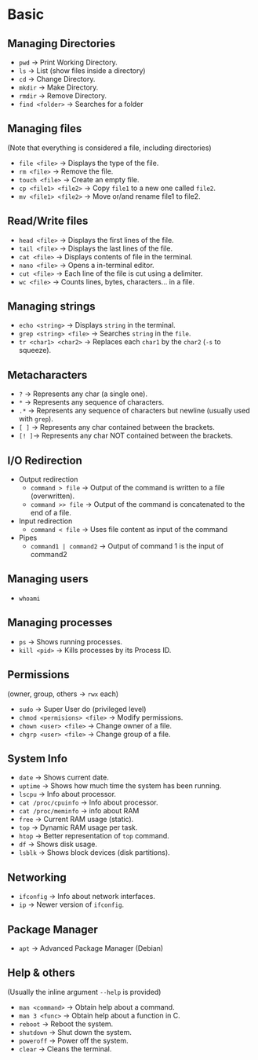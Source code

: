 # Basic
## Managing Directories
- `pwd` → Print Working Directory.
- `ls` → List (show files inside a directory)
- `cd` → Change Directory.
- `mkdir` → Make Directory.
- `rmdir` → Remove Directory.
- `find <folder>` → Searches for a folder

## Managing files
(Note that everything is considered a file, including directories)

- `file <file>` → Displays the type of the file.
- `rm <file>` → Remove the file.
- `touch <file>` → Create an empty file.
- `cp <file1> <file2>` → Copy `file1` to a new one called `file2`.
- `mv <file1> <file2>` → Move or/and rename file1 to file2.

## Read/Write files
- `head <file>` → Displays the first lines of the file.
- `tail <file>` → Displays the last lines of the file.
- `cat <file>` → Displays contents of file in the terminal.
- `nano <file>` → Opens a in-terminal editor.
- `cut <file>` → Each line of the file is cut using a delimiter.
- `wc <file>` → Counts lines, bytes, characters... in a file.
## Managing strings
- `echo <string>` → Displays `string` in the terminal.
- `grep <string> <file>` → Searches `string` in the `file`.
- `tr <char1> <char2>` → Replaces each `char1` by the `char2` (`-s` to squeeze).

## Metacharacters
- `?` → Represents any char (a single one).
- `*` → Represents any sequence of characters.
- `.*` → Represents any sequence of characters but newline (usually used with `grep`).
- `[ ]` → Represents any char contained between the brackets.
- `[! ]`→ Represents any char NOT contained between the brackets.

## I/O Redirection
- Output redirection
	- `command > file` → Output of the command is written to a file (overwritten).
	- `command >> file` → Output of the command is concatenated to the end of a file.
- Input redirection
	- `command < file` → Uses file content as input of the command
- Pipes
	- `command1 | command2` → Output of command 1 is the input of command2
## Managing users
- `whoami`

## Managing processes

- `ps` → Shows running processes.
- `kill <pid>` → Kills processes by its Process ID.
## Permissions
(owner, group, others → `rwx` each)
- `sudo` → Super User do (privileged level)
- `chmod <permisions> <file>` → Modify permissions.
- `chown <user> <file>` → Change owner of a file.
- `chgrp <user> <file>` → Change group of a file.

## System Info

- `date` → Shows current date.
- `uptime` → Shows how much time the system has been running.
- `lscpu` → Info about processor.
- `cat /proc/cpuinfo` → Info about processor.
- `cat /proc/meminfo` → info about RAM
- `free` → Current RAM usage (static).
- `top` → Dynamic RAM usage per task.
- `htop` → Better representation of `top` command.
- `df` → Shows disk usage.
- `lsblk` → Shows block devices (disk partitions).

## Networking
- `ifconfig` → Info about network interfaces.
- `ip` → Newer version of `ifconfig`.

## Package Manager
- `apt` → Advanced Package Manager (Debian)

## Help & others

(Usually the inline argument `--help` is provided)

- `man <command>` → Obtain help about a command.
- `man 3 <func>` → Obtain help about a function in C.
- `reboot` → Reboot the system.
- `shutdown` → Shut down the system.
- `poweroff` → Power off the system.
- `clear` → Cleans the terminal.

